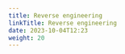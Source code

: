 ```yaml
---
title: Reverse engineering
linkTitle: Reverse engineering
date: 2023-10-04T12:23
weight: 20
---
```

